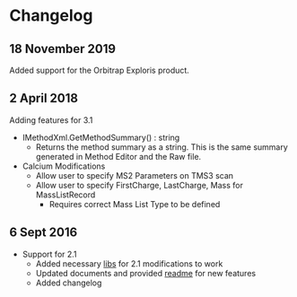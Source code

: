# Changelog

## 18 November 2019
Added support for the Orbitrap Exploris product.

## 2 April 2018
Adding features for 3.1
* IMethodXml.GetMethodSummary() : string
	* Returns the method summary as a string. This is the same summary generated in Method Editor and the Raw file.
* Calcium Modifications
	* Allow user to specify MS2 Parameters on TMS3 scan
	* Allow user to specify FirstCharge, LastCharge, Mass for MassListRecord
		* Requires correct Mass List Type to be defined


## 6 Sept 2016

* Support for 2.1
  * Added necessary [libs](https://github.com/thermofisherlsms/meth-modifications/tree/master/lib/2.1) for 2.1 modifications to work
  * Updated documents and provided [readme](https://github.com/thermofisherlsms/meth-modifications/blob/master/docs/Readme2.1.md)  for new features
  * Added changelog
